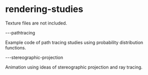 # rendering-studies
Texture files are not included.

---pathtracing

Example code of path tracing studies using probability distribution functions.

---stereographic-projection

Animation using ideas of stereographic projection and ray tracing.

